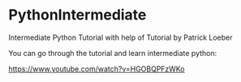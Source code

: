 # PythonIntermediate
Intermediate Python Tutorial with help of Tutorial by Patrick Loeber

You can go through the tutorial and learn intermediate python:

https://www.youtube.com/watch?v=HGOBQPFzWKo

